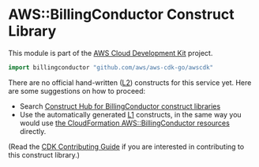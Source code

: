 # AWS::BillingConductor Construct Library

This module is part of the [AWS Cloud Development Kit](https://github.com/aws/aws-cdk) project.

```go
import billingconductor "github.com/aws/aws-cdk-go/awscdk"
```

<!--BEGIN CFNONLY DISCLAIMER-->

There are no official hand-written ([L2](https://docs.aws.amazon.com/cdk/latest/guide/constructs.html#constructs_lib)) constructs for this service yet. Here are some suggestions on how to proceed:

* Search [Construct Hub for BillingConductor construct libraries](https://constructs.dev/search?q=billingconductor)
* Use the automatically generated [L1](https://docs.aws.amazon.com/cdk/latest/guide/constructs.html#constructs_l1_using) constructs, in the same way you would use [the CloudFormation AWS::BillingConductor resources](https://docs.aws.amazon.com/AWSCloudFormation/latest/UserGuide/AWS_BillingConductor.html) directly.

(Read the [CDK Contributing Guide](https://github.com/aws/aws-cdk/blob/master/CONTRIBUTING.md) if you are interested in contributing to this construct library.)

<!--END CFNONLY DISCLAIMER-->
